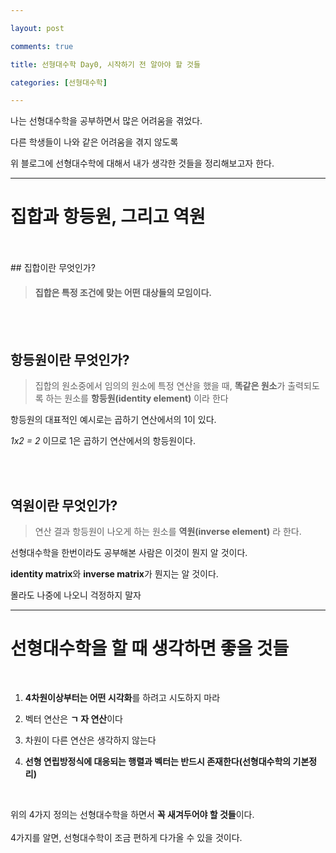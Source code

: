 ```yaml
---

layout: post

comments: true

title: 선형대수학 Day0, 시작하기 전 알아야 할 것들

categories: [선형대수학]

---
```


 
 
나는 선형대수학을 공부하면서 많은 어려움을 겪었다.<br>

다른 학생들이 나와 같은 어려움을 겪지 않도록 <br>

위 블로그에 선형대수학에 대해서 내가 생각한 것들을 정리해보고자 한다.<br>

  

***

  

# 집합과 항등원, 그리고 역원
<br>
<br>
## 집합이란 무엇인가?

  
  
  

>#### 집합은 특정 조건에 맞는 어떤 대상들의 모임이다.

<br>
<br>

## 항등원이란 무엇인가?
  

>집합의 원소중에서 임의의 원소에 특정 연산을 했을 때, **똑같은 원소**가 출력되도록 하는 원소를 **항등원(identity element)** 이라 한다




항등원의 대표적인 예시로는 곱하기 연산에서의 1이 있다.

*1x2 = 2* 이므로 1은 곱하기 연산에서의 항등원이다.

<br>
<br>

## 역원이란 무엇인가?




>연산 결과 항등원이 나오게 하는 원소를 **역원(inverse element)** 라 한다.<br>

선형대수학을 한번이라도 공부해본 사람은 이것이 뭔지 알 것이다.

**identity matrix**와 **inverse matrix**가 뭔지는 알 것이다. 


몰라도 나중에 나오니 걱정하지 말자

  

***

# 선형대수학을 할 때 생각하면 좋을 것들

<br>
  
  

1. **4차원이상부터는 어떤 시각화**를 하려고 시도하지 마라

2. 벡터 연산은 **ㄱ 자 연산**이다

3. 차원이 다른 연산은 생각하지 않는다

4. **선형 연립방정식에 대응되는 행렬과 벡터는 반드시 존재한다(선형대수학의 기본정리)**

  
  <br>

위의 4가지 정의는 선형대수학을 하면서 **꼭 새겨두어야 할 것들**이다.<br><br>
4가지를 알면, 선형대수학이 조금 편하게 다가올 수 있을 것이다.
